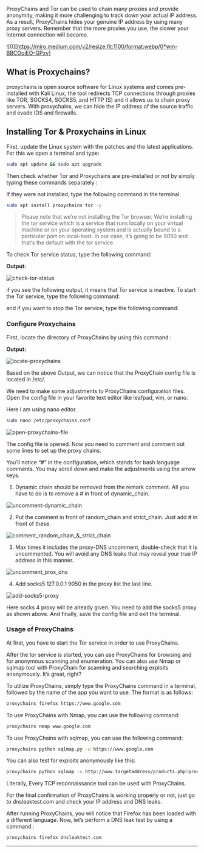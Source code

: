 ProxyChains and Tor can be used to chain many proxies and provide anonymity, making it more challenging to track down your actual IP address. As a result, ProxyChains hides your genuine IP address by using many proxy servers. Remember that the more proxies you use, the slower your Internet connection will become.


![0][https://miro.medium.com/v2/resize:fit:1100/format:webp/0*wm-BBCOoiEO-GPxv]



## What is Proxychains?

proxychains is open source software for Linux systems and comes pre-installed with Kali Linux, the tool redirects TCP connections through proxies like TOR, SOCKS4, SOCKS5, and HTTP (S) and it allows us to chain proxy servers. With proxychains, we can hide the IP address of the source traffic and evade IDS and firewalls.



## Installing Tor & Proxychains in Linux

First, update the Linux system with the patches and the latest applications. For this we open a terminal and type:

```bash
sudo apt update && sudo apt upgrade
```

Then check whether Tor and Proxychains are pre-installed or not by simply typing these commands separately :

If they were not installed, type the following command in the terminal:

```bash
sudo apt install proxychains tor -y
```

> Please note that we’re not installing the Tor browser. We’re installing the tor service which is a service that runs locally on your virtual machine or on your operating system and is actually bound to a particular port on local-host. In our case, it’s going to be 9050 and that’s the default with the tor service.

To check Tor service status, type the following command:

**Output:**

![check-tor-status](https://www.hkrhasan.com/_next/image?url=%2Fstatic%2Fimages%2Fnetworking%2Fproxy%2Fproxychains%2Fproxychains1.png&w=1920&q=75)

if you see the following output, it means that Tor service is inactive. To start the Tor service, type the following command:

and if you want to stop the Tor service, type the following command:

### Configure Proxychains

First, locate the directory of ProxyChains by using this command :

**Output:**

![locate-proxychains](https://www.hkrhasan.com/_next/image?url=%2Fstatic%2Fimages%2Fnetworking%2Fproxy%2Fproxychains%2Fproxychains2.png&w=1920&q=75)

Based on the above Output, we can notice that the ProxyChain config file is located in /etc/.

We need to make some adjustments to ProxyChains configuration files. Open the config file in your favorite text editor like leafpad, vim, or nano.

Here I am using nano editor.

```bash
sudo nano /etc/proxychains.conf
```

![open-proxychains-file](https://www.hkrhasan.com/_next/image?url=%2Fstatic%2Fimages%2Fnetworking%2Fproxy%2Fproxychains%2Fproxychains3.png&w=1920&q=75)

The config file is opened. Now you need to comment and comment out some lines to set up the proxy chains.

You’ll notice “#” in the configuration, which stands for bash language comments. You may scroll down and make the adjustments using the arrow keys.

1. Dynamic chain should be removed from the remark comment. All you have to do is to remove a # in front of dynamic\_chain.

![uncomment-dynamic_chain](https://www.hkrhasan.com/_next/image?url=%2Fstatic%2Fimages%2Fnetworking%2Fproxy%2Fproxychains%2Fproxychains4.png&w=1920&q=75)

2. Put the comment in front of random\_chain and strict\_chain. Just add # in front of these.

![comment_random_chain_&_strict_chain](https://www.hkrhasan.com/_next/image?url=%2Fstatic%2Fimages%2Fnetworking%2Fproxy%2Fproxychains%2Fproxychains5.png&w=1920&q=75)

3. Max times it includes the proxy-DNS uncomment, double-check that it is uncommented. You will avoid any DNS leaks that may reveal your true IP address in this manner.

![uncomment_prox_dns](https://www.hkrhasan.com/_next/image?url=%2Fstatic%2Fimages%2Fnetworking%2Fproxy%2Fproxychains%2Fproxychains6.png&w=1080&q=75)

4. Add socks5 127.0.0.1 9050 in the proxy list the last line.

![add-socks5-proxy](https://www.hkrhasan.com/_next/image?url=%2Fstatic%2Fimages%2Fnetworking%2Fproxy%2Fproxychains%2Fproxychains7.png&w=828&q=75)

Here socks 4 proxy will be already given. You need to add the socks5 proxy as shown above. And finally, save the config file and exit the terminal.

### Usage of ProxyChains

At first, you have to start the Tor service in order to use ProxyChains.

After the tor service is started, you can use ProxyChains for browsing and for anonymous scanning and enumeration. You can also use Nmap or sqlmap tool with ProxyChain for scanning and searching exploits anonymously. It’s great, right?

To utilize ProxyChains, simply type the ProxyChains command in a terminal, followed by the name of the app you want to use. The format is as follows:

```bash
proxychains firefox https://www.google.com
```

To use ProxyChains with Nmap, you can use the following command:

```bash
proxychains nmap www.google.com
```

To use ProxyChains with sqlmap, you can use the following command:

```bash
proxychains python sqlmap.py -u https://www.google.com
```

You can also test for exploits anonymously like this:

```bash
proxychains python sqlmap -u http://www.targetaddress/products.php?product=3
```

Literally, Every TCP reconnaissance tool can be used with ProxyChains.

For the final confirmation of ProxyChains is working properly or not, just go to dnsleaktest.com and check your IP address and DNS leaks.

After running ProxyChains, you will notice that Firefox has been loaded with a different language. Now, let’s perform a DNS leak test by using a command :

```bash
proxychains firefox dnsleaktest.com
```

---